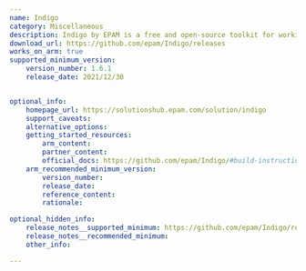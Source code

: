 ```yaml
---
name: Indigo
category: Miscellaneous
description: Indigo by EPAM is a free and open-source toolkit for working with molecules. It allows users to analyze structures, search for similar molecules, and visualize them in a clear format.
download_url: https://github.com/epam/Indigo/releases
works_on_arm: true
supported_minimum_version:
    version_number: 1.6.1
    release_date: 2021/12/30


optional_info:
    homepage_url: https://solutionshub.epam.com/solution/indigo
    support_caveats:
    alternative_options:
    getting_started_resources:
        arm_content:
        partner_content:
        official_docs: https://github.com/epam/Indigo/#build-instruction
    arm_recommended_minimum_version:
        version_number:
        release_date:
        reference_content:
        rationale:

optional_hidden_info:
    release_notes__supported_minimum: https://github.com/epam/Indigo/releases/tag/indigo-1.6.1
    release_notes__recommended_minimum:
    other_info:

---
```

